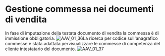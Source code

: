 # Gestione commessa nei documenti di vendita
In fase di imputazione della testata documento di vendita la commessa è di immissione obbligatoria.
![AAV_01_36](http://localhost:3000/immagini/AAV_01_04/AAV_01_36.png)La ricerca per codice sull'anagrafico commesse è stata adattata pervisualizzare le commesse di competenza del cliente intestatario del documento.
![AAV_01_37](http://localhost:3000/immagini/AAV_01_04/AAV_01_37.png)